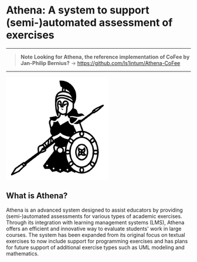 # Athena: A system to support (semi-)automated assessment of exercises

---
> **Note**
> **Looking for Athena, the reference implementation of CoFee by Jan-Philip Bernius?**
> → https://github.com/ls1intum/Athena-CoFee
---


![Athena Logo](./playground/public/logo.png)

## What is Athena?
Athena is an advanced system designed to assist educators by providing (semi-)automated assessments for various types of academic exercises. Through its integration with learning management systems (LMS), Athena offers an efficient and innovative way to evaluate students' work in large courses. The system has been expanded from its original focus on textual exercises to now include support for programming exercises and has plans for future support of additional exercise types such as UML modeling and mathematics.
